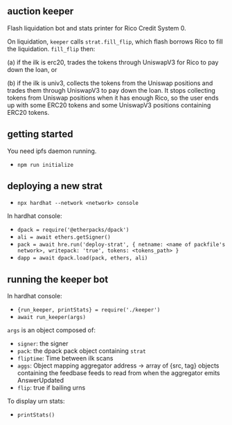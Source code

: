 
## auction keeper

Flash liquidation bot and stats printer for Rico Credit System 0.

On liquidation, `keeper` calls `strat.fill_flip`, which flash borrows Rico to fill the liquidation.  `fill_flip` then:

(a) if the ilk is erc20, trades the tokens through UniswapV3 for Rico to pay down the loan, or

(b) if the ilk is univ3, collects the tokens from the Uniswap positions and trades them through UniswapV3 to pay down the loan.  It stops collecting tokens from Uniswap positions when it has enough Rico, so the user ends up with some ERC20 tokens and some UniswapV3 positions containing ERC20 tokens.

## getting started

You need ipfs daemon running.

- `npm run initialize`

## deploying a new strat

- `npx hardhat --network <network> console`

In hardhat console:

- `dpack = require('@etherpacks/dpack')`
- `ali = await ethers.getSigner()`
- `pack = await hre.run('deploy-strat', { netname: <name of packfile's network>, writepack: 'true', tokens: <tokens_path> }`
- `dapp = await dpack.load(pack, ethers, ali)`

## running the keeper bot

In hardhat console:

- `{run_keeper, printStats} = require('./keeper')`
- `await run_keeper(args)`


`args` is an object composed of:

- `signer`: the signer
- `pack`: the dpack pack object containing `strat`
- `fliptime`: Time between ilk scans
- `aggs`: Object mapping aggregator address -> array of {src, tag} objects containing the feedbase feeds to read from when the aggregator emits AnswerUpdated
- `flip`: true if bailing urns

To display urn stats:

- `printStats()`
